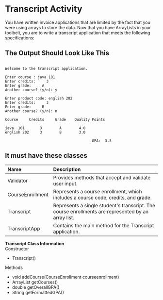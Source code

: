 # Transcript Activity

You have written invoice applications that are limited by the fact that you were using arrays to store the data. Now that you have ArrayLists in your toolbelt, you are to write a transcript application that meets the following specifications:

## The Output Should Look Like This

```text

Welcome to the transcript application.

Enter course : java 101
Enter credits:     3
Enter grade:     A
Another course? (y/n): y

Enter product code: english 202
Enter credits:     3
Enter grade:     B
Another course? (y/n): n

Course     Credits     Grade    Quality Points
-------      -----       -----     -----
java  101       3        A        4.0
english 202     3        B        3.0

                                        GPA:  3.5

```

## It must have these classes

| Name | Description |
| :--- | :--- |
| Validator | Provides methods that accept and validate user input. |
| CourseEnrollment | Represents a course enrollment, which includes a course code, credits, and grade. |
| Transcript | Represents a single student's transcript. The course enrollments are represented by an array list. |
| TranscriptApp | Contains the main method for the Transcript application. |

**Transcript Class Information**  
 Constructor  


* Transcript\(\)

Methods  


* void addCourse\(CourseEnrollment courseenrollment\)
* ArrayList getCourses\(\)
* double getOverallGPA\(\)
* String getFormattedGPA\(\)

